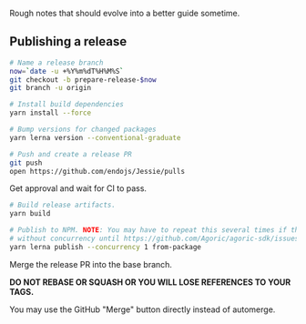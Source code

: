 Rough notes that should evolve into a better guide sometime.

## Publishing a release

```sh
# Name a release branch
now=`date -u +%Y%m%dT%H%M%S`
git checkout -b prepare-release-$now
git branch -u origin

# Install build dependencies
yarn install --force

# Bump versions for changed packages
yarn lerna version --conventional-graduate

# Push and create a release PR
git push
open https://github.com/endojs/Jessie/pulls
```

Get approval and wait for CI to pass.

```sh
# Build release artifacts.
yarn build

# Publish to NPM. NOTE: You may have to repeat this several times if there are failures.
# without concurrency until https://github.com/Agoric/agoric-sdk/issues/8091
yarn lerna publish --concurrency 1 from-package
```

Merge the release PR into the base branch.

**DO NOT REBASE OR SQUASH OR YOU WILL LOSE REFERENCES TO YOUR TAGS.**

You may use the GitHub "Merge" button directly instead of automerge.
